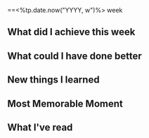 ==<%tp.date.now("YYYY, w")%> week

## What did I achieve this week  
  
## What could I have done better  
  
## New things I learned  
  
## Most Memorable Moment  
  
## What I've read